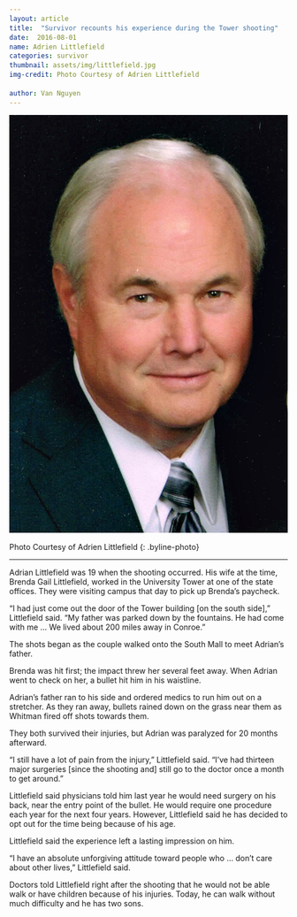 ```yaml
---
layout: article
title:  "Survivor recounts his experience during the Tower shooting"
date:  2016-08-01
name: Adrien Littlefield
categories: survivor
thumbnail: assets/img/littlefield.jpg
img-credit: Photo Courtesy of Adrien Littlefield

author: Van Nguyen
---
```

![Adrien Littlefield](assets/img/littlefield.jpg)

Photo Courtesy of Adrien Littlefield
{: .byline-photo}

<hr>

Adrian Littlefield was 19 when the shooting occurred. His wife at the time, Brenda Gail Littlefield, worked in the University Tower at one of the state offices. They were visiting campus that day to pick up Brenda’s paycheck.
 
“I had just come out the door of the Tower building [on the south side],” Littlefield said. “My father was parked down by the fountains. He had come with me … We lived about 200 miles away in Conroe.” 
 
The shots began as the couple walked onto the South Mall to meet Adrian’s father. 

Brenda was hit first; the impact threw her several feet away. When Adrian went to check on her, a bullet hit him in his waistline.

Adrian’s father ran to his side and ordered medics to run him out on a stretcher. As they ran away, bullets rained down on the grass near them as Whitman fired off shots towards them.

They both survived their injuries, but Adrian was paralyzed for 20 months afterward.
 
“I still have a lot of pain from the injury,” Littlefield said. “I’ve had thirteen major surgeries [since the shooting and] still go to the doctor once a month to get around.”
 
Littlefield said physicians told him last year he would need surgery on his back, near the entry point of the bullet. He would require one procedure each year for the next four years. However, Littlefield said he has decided to opt out for the time being because of his age. 

Littlefield said the experience left a lasting impression on him. 

“I have an absolute unforgiving attitude toward people who … don’t care about other lives,” Littlefield said. 

Doctors told Littlefield right after the shooting that he would not be able walk or have children because of his injuries. Today, he can walk without much difficulty and he has two sons. 


